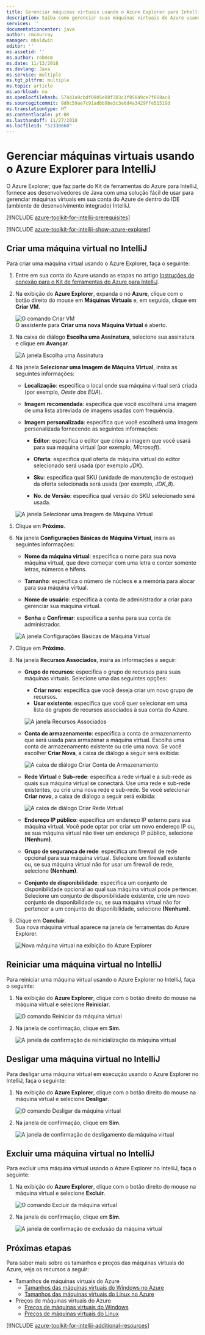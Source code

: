 ```yaml
---
title: Gerenciar máquinas virtuais usando o Azure Explorer para IntelliJ
description: Saiba como gerenciar suas máquinas virtuais do Azure usando o Azure Explorer para IntelliJ.
services: ''
documentationcenter: java
author: rmcmurray
manager: mbaldwin
editor: ''
ms.assetid: ''
ms.author: robmcm
ms.date: 11/13/2018
ms.devlang: Java
ms.service: multiple
ms.tgt_pltfrm: multiple
ms.topic: article
ms.workload: na
ms.openlocfilehash: 57441a9cbdf0805e08f303c1f05049ce7f668ac0
ms.sourcegitcommit: 8d0c59ae7c91adbb9be3c3e6d4a3429ffe51519d
ms.translationtype: HT
ms.contentlocale: pt-BR
ms.lasthandoff: 11/27/2018
ms.locfileid: "52338660"
---
```

# <a name="manage-virtual-machines-by-using-the-azure-explorer-for-intellij"></a>Gerenciar máquinas virtuais usando o Azure Explorer para IntelliJ

O Azure Explorer, que faz parte do Kit de ferramentas do Azure para IntelliJ, fornece aos desenvolvedores de Java com uma solução fácil de usar para gerenciar máquinas virtuais em sua conta do Azure de dentro do IDE (ambiente de desenvolvimento integrado) IntelliJ.

[!INCLUDE [azure-toolkit-for-intellij-prerequisites](../includes/azure-toolkit-for-intellij-prerequisites.md)]

[!INCLUDE [azure-toolkit-for-intellij-show-azure-explorer](../includes/azure-toolkit-for-intellij-show-azure-explorer.md)]

## <a name="create-a-virtual-machine-in-intellij"></a>Criar uma máquina virtual no IntelliJ

Para criar uma máquina virtual usando o Azure Explorer, faça o seguinte: 

1. Entre em sua conta do Azure usando as etapas no artigo [Instruções de conexão para o Kit de ferramentas do Azure para IntelliJ].

2. Na exibição do **Azure Explorer**, expanda o nó **Azure**, clique com o botão direito do mouse em **Máquinas Virtuais** e, em seguida, clique em **Criar VM**. 

   ![O comando Criar VM][CR01]  
    O assistente para **Criar uma nova Máquina Virtual** é aberto.

3. Na caixa de diálogo **Escolha uma Assinatura**, selecione sua assinatura e clique em **Avançar**. 

   ![A janela Escolha uma Assinatura][CR02]

4. Na janela **Selecionar uma Imagem de Máquina Virtual**, insira as seguintes informações:

   * **Localização**: especifica o local onde sua máquina virtual será criada (por exemplo, *Oeste dos EUA*). 

   * **Imagem recomendada**: especifica que você escolherá uma imagem de uma lista abreviada de imagens usadas com frequência.

   * **Imagem personalizada**: especifica que você escolherá uma imagem personalizada fornecendo as seguintes informações:

      * **Editor**: especifica o editor que criou a imagem que você usará para sua máquina virtual (por exemplo, *Microsoft*).

      * **Oferta**: especifica qual oferta de máquina virtual do editor selecionado será usada (por exemplo *JDK*).

      * **Sku**: especifica qual SKU (unidade de manutenção de estoque) da oferta selecionada será usada (por exemplo, *JDK_8*).

      * **No. de Versão**: especifica qual versão do SKU selecionado será usada.

   ![A janela Selecionar uma Imagem de Máquina Virtual][CR03]

5. Clique em **Próximo**. 

6. Na janela **Configurações Básicas de Máquina Virtual**, insira as seguintes informações:

   * **Nome da máquina virtual**: especifica o nome para sua nova máquina virtual, que deve começar com uma letra e conter somente letras, números e hifens.

   * **Tamanho**: especifica o número de núcleos e a memória para alocar para sua máquina virtual.

   * **Nome de usuário**: especifica a conta de administrador a criar para gerenciar sua máquina virtual.

   * **Senha** e **Confirmar**: especifica a senha para sua conta de administrador.

   ![A janela Configurações Básicas de Máquina Virtual][CR04]

7. Clique em **Próximo**. 

8. Na janela **Recursos Associados**, insira as informações a seguir:

   * **Grupo de recursos**: especifica o grupo de recursos para suas máquinas virtuais. Selecione uma das seguintes opções:
      * **Criar novo**: especifica que você deseja criar um novo grupo de recursos.
      * **Usar existente**: especifica que você quer selecionar em uma lista de grupos de recursos associados à sua conta do Azure.

       ![A janela Recursos Associados][CR07]

   * **Conta de armazenamento**: especifica a conta de armazenamento que será usada para armazenar a máquina virtual. Escolha uma conta de armazenamento existente ou crie uma nova. Se você escolher **Criar Nova**, a caixa de diálogo a seguir será exibida:

      ![A caixa de diálogo Criar Conta de Armazenamento][CR05]

   * **Rede Virtual** e **Sub-rede**: especifica a rede virtual e a sub-rede as quais sua máquina virtual se conectará. Use uma rede e sub-rede existentes, ou crie uma nova rede e sub-rede. Se você selecionar **Criar novo**, a caixa de diálogo a seguir será exibida:

      ![A caixa de diálogo Criar Rede Virtual][CR06]

   * **Endereço IP público**: especifica um endereço IP externo para sua máquina virtual. Você pode optar por criar um novo endereço IP ou, se sua máquina virtual não tiver um endereço IP público, selecione **(Nenhum)**. 

   * **Grupo de segurança de rede**: especifica um firewall de rede opcional para sua máquina virtual. Selecione um firewall existente ou, se sua máquina virtual não for usar um firewall de rede, selecione **(Nenhum)**. 

   * **Conjunto de disponibilidade**: especifica um conjunto de disponibilidade opcional ao qual sua máquina virtual pode pertencer. Selecione um conjunto de disponibilidade existente, crie um novo conjunto de disponibilidade ou, se sua máquina virtual não for pertencer a um conjunto de disponibilidade, selecione **(Nenhum)**.

9. Clique em **Concluir**.  
    Sua nova máquina virtual aparece na janela de ferramentas do Azure Explorer. 

   ![Nova máquina virtual na exibição do Azure Explorer][CR08]

## <a name="restart-a-virtual-machine-in-intellij"></a>Reiniciar uma máquina virtual no IntelliJ

Para reiniciar uma máquina virtual usando o Azure Explorer no IntelliJ, faça o seguinte:

1. Na exibição do **Azure Explorer**, clique com o botão direito do mouse na máquina virtual e selecione **Reiniciar**.

   ![O comando Reiniciar da máquina virtual][RE01]

2. Na janela de confirmação, clique em **Sim**. 

   ![A janela de confirmação de reinicialização da máquina virtual][RE02]

## <a name="shut-down-a-virtual-machine-in-intellij"></a>Desligar uma máquina virtual no IntelliJ

Para desligar uma máquina virtual em execução usando o Azure Explorer no IntelliJ, faça o seguinte:

1. Na exibição do **Azure Explorer**, clique com o botão direito do mouse na máquina virtual e selecione **Desligar**.

   ![O comando Desligar da máquina virtual][SH01]

2. Na janela de confirmação, clique em **Sim**. 

   ![A janela de confirmação de desligamento da máquina virtual][SH02]

## <a name="delete-a-virtual-machine-in-intellij"></a>Excluir uma máquina virtual no IntelliJ

Para excluir uma máquina virtual usando o Azure Explorer no IntelliJ, faça o seguinte:

1. Na exibição do **Azure Explorer**, clique com o botão direito do mouse na máquina virtual e selecione **Excluir**.

   ![O comando Excluir da máquina virtual][DE01]

2. Na janela de confirmação, clique em **Sim**. 

   ![A janela de confirmação de exclusão da máquina virtual][DE02]

## <a name="next-steps"></a>Próximas etapas

Para saber mais sobre os tamanhos e preços das máquinas virtuais do Azure, veja os recursos a seguir:

* Tamanhos de máquinas virtuais do Azure
  * [Tamanhos das máquinas virtuais do Windows no Azure]
  * [Tamanhos das máquinas virtuais do Linux no Azure]
* Preços de máquinas virtuais do Azure
  * [Preços de máquinas virtuais do Windows]
  * [Preços de máquinas virtuais do Linux]

[!INCLUDE [azure-toolkit-for-intellij-additional-resources](../includes/azure-toolkit-for-intellij-additional-resources.md)]

<!-- URL List -->

[Instruções de conexão para o Kit de ferramentas do Azure para IntelliJ]: ./azure-toolkit-for-intellij-sign-in-instructions.md
[Tamanhos das máquinas virtuais do Windows no Azure]: /azure/virtual-machines/virtual-machines-windows-sizes
[Tamanhos das máquinas virtuais do Linux no Azure]: /azure/virtual-machines/virtual-machines-linux-sizes
[Preços de máquinas virtuais do Windows]: /pricing/details/virtual-machines/windows/
[Preços de máquinas virtuais do Linux]: /pricing/details/virtual-machines/linux/

<!-- IMG List -->

[RE01]: media/azure-toolkit-for-intellij-managing-virtual-machines-using-azure-explorer/RE01.png
[RE02]: media/azure-toolkit-for-intellij-managing-virtual-machines-using-azure-explorer/RE02.png

[SH01]: media/azure-toolkit-for-intellij-managing-virtual-machines-using-azure-explorer/SH01.png
[SH02]: media/azure-toolkit-for-intellij-managing-virtual-machines-using-azure-explorer/SH02.png

[DE01]: media/azure-toolkit-for-intellij-managing-virtual-machines-using-azure-explorer/DE01.png
[DE02]: media/azure-toolkit-for-intellij-managing-virtual-machines-using-azure-explorer/DE02.png

[CR01]: media/azure-toolkit-for-intellij-managing-virtual-machines-using-azure-explorer/CR01.png
[CR02]: media/azure-toolkit-for-intellij-managing-virtual-machines-using-azure-explorer/CR02.png
[CR03]: media/azure-toolkit-for-intellij-managing-virtual-machines-using-azure-explorer/CR03.png
[CR04]: media/azure-toolkit-for-intellij-managing-virtual-machines-using-azure-explorer/CR04.png
[CR05]: media/azure-toolkit-for-intellij-managing-virtual-machines-using-azure-explorer/CR05.png
[CR06]: media/azure-toolkit-for-intellij-managing-virtual-machines-using-azure-explorer/CR06.png
[CR07]: media/azure-toolkit-for-intellij-managing-virtual-machines-using-azure-explorer/CR07.png
[CR08]: media/azure-toolkit-for-intellij-managing-virtual-machines-using-azure-explorer/CR08.png
